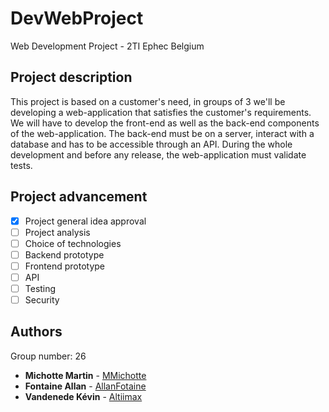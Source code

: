 # DevWebProject
Web Development Project - 2TI Ephec Belgium

## Project description
This project is based on a customer's need, in groups of 3 we'll be developing a web-application that satisfies the customer's requirements. 
We will have to develop the front-end as well as the back-end components of the web-application. The back-end must be on a server, interact with a database and has to be accessible through an API. 
During the whole development and before any release, the web-application must validate tests. 

## Project advancement 
- [X] Project general idea approval
- [ ] Project analysis
- [ ] Choice of technologies
- [ ] Backend prototype
- [ ] Frontend prototype
- [ ] API 
- [ ] Testing
- [ ] Security 

## Authors

Group number: 26

* **Michotte Martin** - [MMichotte](https://github.com/MMichotte)
* **Fontaine Allan** - [AllanFotaine](https://github.com/AllanFontaine)
* **Vandenede Kévin** - [Altiimax](https://github.com/Altiimax)
